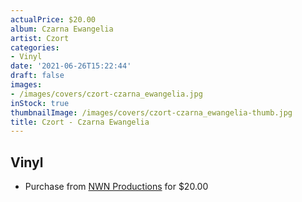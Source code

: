 ```yaml
---
actualPrice: $20.00
album: Czarna Ewangelia
artist: Czort
categories:
- Vinyl
date: '2021-06-26T15:22:44'
draft: false
images:
- /images/covers/czort-czarna_ewangelia.jpg
inStock: true
thumbnailImage: /images/covers/czort-czarna_ewangelia-thumb.jpg
title: Czort - Czarna Ewangelia
---
```


## Vinyl
* Purchase from [NWN Productions](http://shop.nwnprod.com/index.php?route=product/product&path=75&product_id=10307&sort=pd.name&order=ASC) for $20.00
